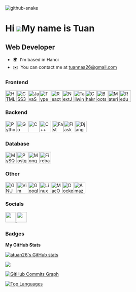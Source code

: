 
<picture>
  <source media="(prefers-color-scheme: dark)" srcset="github-snake-dark.svg" />
  <source media="(prefers-color-scheme: light)" srcset="github-snake.svg" />
  <img alt="github-snake" src="github-snake.svg" />
</picture>

Hi ![](https://user-images.githubusercontent.com/18350557/176309783-0785949b-9127-417c-8b55-ab5a4333674e.gif)My name is Tuan
============================================================================================================================
Web Developer
-------------

* 🌍  I'm based in Hanoi
* ✉️  You can contact me at [tuannaa26@gmail.com](mailto:tuannaa26@gmail.com)
### Frontend

<p align="left">
    <a
        href="https://developer.mozilla.org/en-US/docs/Glossary/HTML5"
        target="_blank"
        rel="noreferrer"
        ><img
            src="https://raw.githubusercontent.com/danielcranney/readme-generator/main/public/icons/skills/html5-colored.svg"
            width="36"
            height="36"
            alt="HTML5" /></a
    ><a href="https://www.w3.org/TR/CSS/#css" target="_blank" rel="noreferrer"
        ><img
            src="https://raw.githubusercontent.com/danielcranney/readme-generator/main/public/icons/skills/css3-colored.svg"
            width="36"
            height="36"
            alt="CSS3" /></a
    ><a
        href="https://developer.mozilla.org/en-US/docs/Web/JavaScript"
        target="_blank"
        rel="noreferrer"
        ><img
            src="https://raw.githubusercontent.com/danielcranney/readme-generator/main/public/icons/skills/javascript-colored.svg"
            width="36"
            height="36"
            alt="JavaScript" /></a
    ><a href="https://www.typescriptlang.org/" target="_blank" rel="noreferrer"
        ><img
            src="https://raw.githubusercontent.com/danielcranney/readme-generator/main/public/icons/skills/typescript-colored.svg"
            width="36"
            height="36"
            alt="TypeScript" /></a
    ><a href="https://reactjs.org/" target="_blank" rel="noreferrer"
        ><img
            src="https://raw.githubusercontent.com/danielcranney/readme-generator/main/public/icons/skills/react-colored.svg"
            width="36"
            height="36"
            alt="React" /></a
    ><a href="https://nextjs.org/docs" target="_blank" rel="noreferrer"
        ><img
            src="https://raw.githubusercontent.com/danielcranney/readme-generator/main/public/icons/skills/nextjs-colored.svg"
            width="36"
            height="36"
            alt="NextJs" /></a
    ><a href="https://tailwindcss.com/" target="_blank" rel="noreferrer"
        ><img
            src="https://raw.githubusercontent.com/danielcranney/readme-generator/main/public/icons/skills/tailwindcss-colored.svg"
            width="36"
            height="36"
            alt="TailwindCSS" /></a
    ><a href="https://chakra-ui.com/" target="_blank" rel="noreferrer"
        ><img
            src="https://raw.githubusercontent.com/danielcranney/readme-generator/main/public/icons/skills/chakra-colored.svg"
            width="36"
            height="36"
            alt="Chakra UI" /></a
    ><a href="https://getbootstrap.com/" target="_blank" rel="noreferrer"
        ><img
            src="https://raw.githubusercontent.com/danielcranney/readme-generator/main/public/icons/skills/bootstrap-colored.svg"
            width="36"
            height="36"
            alt="Bootstrap" /></a
    ><a href="https://mui.com/" target="_blank" rel="noreferrer"
        ><img
            src="https://raw.githubusercontent.com/danielcranney/readme-generator/main/public/icons/skills/materialui-colored.svg"
            width="36"
            height="36"
            alt="Material UI" /></a
    ><a href="https://redux.js.org/" target="_blank" rel="noreferrer"
        ><img
            src="https://raw.githubusercontent.com/danielcranney/readme-generator/main/public/icons/skills/redux-colored.svg"
            width="36"
            height="36"
            alt="Redux"
    /></a>
</p>

### Backend

<p align="left">
    <a href="https://www.python.org/" target="_blank" rel="noreferrer"
        ><img
            src="https://raw.githubusercontent.com/danielcranney/readme-generator/main/public/icons/skills/python-colored.svg"
            width="36"
            height="36"
            alt="Python" /></a
    ><a href="https://go.dev/doc/" target="_blank" rel="noreferrer"
        ><img
            src="https://raw.githubusercontent.com/danielcranney/readme-generator/main/public/icons/skills/go-colored.svg"
            width="36"
            height="36"
            alt="Go" /></a
    ><a
        href="https://docs.microsoft.com/en-us/cpp/?view=msvc-170"
        target="_blank"
        rel="noreferrer"
        ><img
            src="https://raw.githubusercontent.com/danielcranney/readme-generator/main/public/icons/skills/c-colored.svg"
            width="36"
            height="36"
            alt="C" /></a
    ><a
        href="https://docs.microsoft.com/en-us/cpp/?view=msvc-170"
        target="_blank"
        rel="noreferrer"
        ><img
            src="https://raw.githubusercontent.com/danielcranney/readme-generator/main/public/icons/skills/cplusplus-colored.svg"
            width="36"
            height="36"
            alt="C++"
    /></a>
    <a href="https://fastapi.tiangolo.com/" target="_blank" rel="noreferrer"
        ><img
            src="https://raw.githubusercontent.com/danielcranney/readme-generator/main/public/icons/skills/fastapi-colored.svg"
            width="36"
            height="36"
            alt="Fast API" /></a
    ><a
        href="https://flask.palletsprojects.com/en/2.0.x/"
        target="_blank"
        rel="noreferrer"
        ><img
            src="https://raw.githubusercontent.com/danielcranney/readme-generator/main/public/icons/skills/flask-colored.svg"
            width="36"
            height="36"
            alt="Flask" /></a
    ><a href="https://www.djangoproject.com/" target="_blank" rel="noreferrer"
        ><img
            src="https://raw.githubusercontent.com/danielcranney/readme-generator/main/public/icons/skills/django-colored.svg"
            width="36"
            height="36"
            alt="Django"
    /></a>
</p>

### Database
<p align="left">
<a href="https://www.mysql.com/" target="_blank" rel="noreferrer"><img src="https://raw.githubusercontent.com/danielcranney/readme-generator/main/public/icons/skills/mysql-colored.svg" width="36" height="36" alt="MySQL" /></a><a href="https://www.postgresql.org/" target="_blank" rel="noreferrer"><img src="https://raw.githubusercontent.com/danielcranney/readme-generator/main/public/icons/skills/postgresql-colored.svg" width="36" height="36" alt="PostgreSQL" /></a><a href="https://www.mongodb.com/" target="_blank" rel="noreferrer"><img src="https://raw.githubusercontent.com/danielcranney/readme-generator/main/public/icons/skills/mongodb-colored.svg" width="36" height="36" alt="MongoDB" /></a><a href="https://firebase.google.com/" target="_blank" rel="noreferrer"><img src="https://raw.githubusercontent.com/danielcranney/readme-generator/main/public/icons/skills/firebase-colored.svg" width="36" height="36" alt="Firebase" /></a>
                    </p>
                    

### Other

<p align="left">
<a href="https://www.gnu.org/software/bash/" target="_blank" rel="noreferrer"><img src="https://raw.githubusercontent.com/danielcranney/readme-generator/main/public/icons/skills/gnubash.svg" width="36" height="36" alt="GNU Bash" /></a><a href="https://www.vim.org/" target="_blank" rel="noreferrer"><img src="https://raw.githubusercontent.com/danielcranney/readme-generator/main/public/icons/skills/vim.svg" width="36" height="36" alt="Vim" /></a><a href="https://cloud.google.com/" target="_blank" rel="noreferrer"><img src="https://raw.githubusercontent.com/danielcranney/readme-generator/main/public/icons/skills/googlecloud-colored.svg" width="36" height="36" alt="Google Cloud" /></a><a href="https://www.linux.org" target="_blank" rel="noreferrer"><img src="https://raw.githubusercontent.com/danielcranney/readme-generator/main/public/icons/skills/linux-colored.svg" width="36" height="36" alt="Linux" /></a><a href="https://apple.com" target="_blank" rel="noreferrer"><img src="https://raw.githubusercontent.com/danielcranney/readme-generator/main/public/icons/skills/macos-colored.svg" width="36" height="36" alt="MacOS" /></a><a href="https://www.docker.com/" target="_blank" rel="noreferrer"><img src="https://raw.githubusercontent.com/danielcranney/readme-generator/main/public/icons/skills/docker-colored.svg" width="36" height="36" alt="Docker" /></a><a href="https://aws.amazon.com" target="_blank" rel="noreferrer"><img src="https://raw.githubusercontent.com/danielcranney/readme-generator/main/public/icons/skills/aws-colored.svg" width="36" height="36" alt="Amazon Web Services" /></a>
                    </p>
                    


### Socials

<p align="left"> <a href="https://www.github.com/atuan26" target="_blank" rel="noreferrer"> <picture> <source media="(prefers-color-scheme: dark)" srcset="https://raw.githubusercontent.com/danielcranney/readme-generator/main/public/icons/socials/github-dark.svg" /> <source media="(prefers-color-scheme: light)" srcset="https://raw.githubusercontent.com/danielcranney/readme-generator/main/public/icons/socials/github.svg" /> <img src="https://raw.githubusercontent.com/danielcranney/readme-generator/main/public/icons/socials/github.svg" width="32" height="32" /> </picture> </a> <a href="https://www.linkedin.com/in/atuan26" target="_blank" rel="noreferrer"> <picture> <source media="(prefers-color-scheme: dark)" srcset="https://raw.githubusercontent.com/danielcranney/readme-generator/main/public/icons/socials/linkedin-dark.svg" /> <source media="(prefers-color-scheme: light)" srcset="https://raw.githubusercontent.com/danielcranney/readme-generator/main/public/icons/socials/linkedin.svg" /> <img src="https://raw.githubusercontent.com/danielcranney/readme-generator/main/public/icons/socials/linkedin.svg" width="32" height="32" /> </picture> </a></p>

### Badges

<b>My GitHub Stats</b>

<a href="http://www.github.com/atuan26"><img src="https://github-readme-stats.vercel.app/api?username=atuan26&show_icons=true&hide=&count_private=true&title_color=0891b2&text_color=ffffff&icon_color=0891b2&bg_color=1c1917&hide_border=true&show_icons=true" alt="atuan26's GitHub stats" /></a>

<a href="http://www.github.com/atuan26"><img src="https://github-readme-streak-stats.herokuapp.com/?user=atuan26&stroke=ffffff&background=1c1917&ring=0891b2&fire=0891b2&currStreakNum=ffffff&currStreakLabel=0891b2&sideNums=ffffff&sideLabels=ffffff&dates=ffffff&hide_border=true" /></a>

<a href="http://www.github.com/atuan26"><img src="https://github-readme-activity-graph.cyclic.app/graph?username=atuan26&bg_color=1c1917&color=ffffff&line=0891b2&point=ffffff&area_color=1c1917&area=true&hide_border=true&custom_title=GitHub%20Commits%20Graph" alt="GitHub Commits Graph" /></a>

<a href="https://github.com/atuan26" align="left"><img src="https://github-readme-stats.vercel.app/api/top-langs/?username=atuan26&langs_count=10&title_color=0891b2&text_color=ffffff&icon_color=0891b2&bg_color=1c1917&hide_border=true&locale=en&custom_title=Top%20%Languages" alt="Top Languages" /></a>
